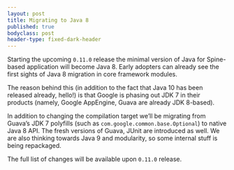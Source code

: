 ```yaml
---
layout: post
title: Migrating to Java 8
published: true
bodyclass: post
header-type: fixed-dark-header
---
```


Starting the upcoming `0.11.0` release the minimal version of Java for Spine-based application will become Java 8. Early adopters can already see the first sights of Java 8 migration in core framework modules.

<!--more-->

The reason behind this (in addition to the fact that Java 10 has been released already, hello!) is that Google is phasing out JDK 7 in their products (namely, Google AppEngine, Guava are already JDK 8-based).

In addition to changing the compilation target we’ll be migrating from Guava’s JDK 7 polyfills (such as `com.google.common.base.Optional`) to native Java 8 API. The fresh versions of Guava, JUnit are introduced as well. We are also thinking towards Java 9 and modularity, so some internal stuff is being repackaged.

The full list of changes will be available upon `0.11.0` release.
